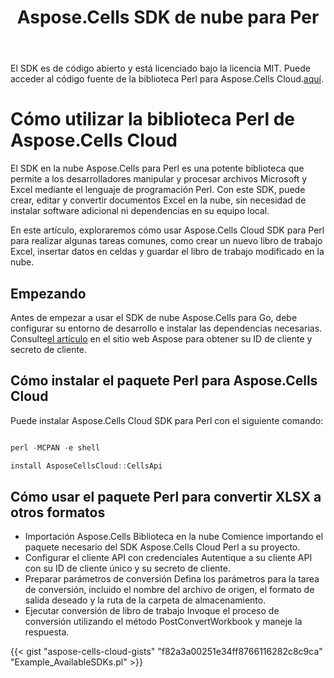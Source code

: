 ﻿---
title: Aspose.Cells SDK de nube para Per
second_title: Aspose.Cells Cloud Documen
type: docs
url: /es/available-sdks/aspose-cells-cloud-perl/
description: Aspose.Cells Cloud admite Excel para crear, convertir, fusionar, dividir, proteger, realizar operaciones con objetos internos, etc.
weight: 30
kwords: Excel, Office Nube, REST API, Hoja de cálculo, PDF, CSV, Json, Markdown, Perl
---
El SDK es de código abierto y está licenciado bajo la licencia MIT. Puede acceder al código fuente de la biblioteca Perl para Aspose.Cells Cloud.[aquí](https://github.com/aspose-cells-cloud/aspose-cells-cloud-perl).

# **Cómo utilizar la biblioteca Perl de Aspose.Cells Cloud**

El SDK en la nube Aspose.Cells para Perl es una potente biblioteca que permite a los desarrolladores manipular y procesar archivos Microsoft y Excel mediante el lenguaje de programación Perl. Con este SDK, puede crear, editar y convertir documentos Excel en la nube, sin necesidad de instalar software adicional ni dependencias en su equipo local.

En este artículo, exploraremos cómo usar Aspose.Cells Cloud SDK para Perl para realizar algunas tareas comunes, como crear un nuevo libro de trabajo Excel, insertar datos en celdas y guardar el libro de trabajo modificado en la nube.

## Empezando

 Antes de empezar a usar el SDK de nube Aspose.Cells para Go, debe configurar su entorno de desarrollo e instalar las dependencias necesarias. Consulte[el artículo](https://docs.aspose.cloud/cells/quickstart/) en el sitio web Aspose para obtener su ID de cliente y secreto de cliente.

## Cómo instalar el paquete Perl para Aspose.Cells Cloud

Puede instalar Aspose.Cells Cloud SDK para Perl con el siguiente comando:

```Powershell

perl -MCPAN -e shell

install AsposeCellsCloud::CellsApi

```

## Cómo usar el paquete Perl para convertir XLSX a otros formatos

- Importación Aspose.Cells Biblioteca en la nube
 Comience importando el paquete necesario del SDK Aspose.Cells Cloud Perl a su proyecto.
- Configurar el cliente API con credenciales
 Autentique a su cliente API con su ID de cliente único y su secreto de cliente.
- Preparar parámetros de conversión
 Defina los parámetros para la tarea de conversión, incluido el nombre del archivo de origen, el formato de salida deseado y la ruta de la carpeta de almacenamiento.
- Ejecutar conversión de libro de trabajo
 Invoque el proceso de conversión utilizando el método PostConvertWorkbook y maneje la respuesta.

{{< gist "aspose-cells-cloud-gists" "f82a3a00251e34ff8766116282c8c9ca" "Example_AvailableSDKs.pl" >}}
